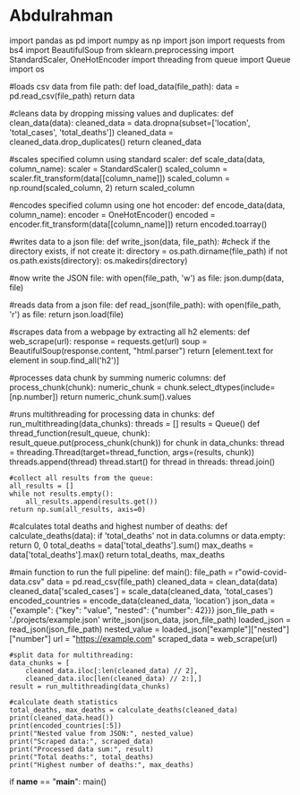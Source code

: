 # Abdulrahman
 
import pandas as pd
import numpy as np
import json
import requests
from bs4 import BeautifulSoup
from sklearn.preprocessing import StandardScaler, OneHotEncoder
import threading
from queue import Queue
import os

#loads csv data from file path:
def load_data(file_path):
    data = pd.read_csv(file_path)
    return data

#cleans data by dropping missing values and duplicates:
def clean_data(data):
    cleaned_data = data.dropna(subset=['location', 'total_cases', 'total_deaths'])
    cleaned_data = cleaned_data.drop_duplicates()
    return cleaned_data

#scales specified column using standard scaler:
def scale_data(data, column_name):
    scaler = StandardScaler()
    scaled_column = scaler.fit_transform(data[[column_name]])
    scaled_column = np.round(scaled_column, 2)
    return scaled_column

#encodes specified column using one hot encoder:
def encode_data(data, column_name):
    encoder = OneHotEncoder()
    encoded = encoder.fit_transform(data[[column_name]])
    return encoded.toarray()

#writes data to a json file:
def write_json(data, file_path):
#check if the directory exists, if not create it:
    directory = os.path.dirname(file_path)
    if not os.path.exists(directory):
        os.makedirs(directory)

#now write the JSON file:
    with open(file_path, 'w') as file:
        json.dump(data, file)

#reads data from a json file:
def read_json(file_path):
    with open(file_path, 'r') as file:
        return json.load(file)

#scrapes data from a webpage by extracting all h2 elements:
def web_scrape(url):
    response = requests.get(url)
    soup = BeautifulSoup(response.content, "html.parser")
    return [element.text for element in soup.find_all('h2')]

#processes data chunk by summing numeric columns:
def process_chunk(chunk):
    numeric_chunk = chunk.select_dtypes(include=[np.number])
    return numeric_chunk.sum().values

#runs multithreading for processing data in chunks:
def run_multithreading(data_chunks):
    threads = []
    results = Queue()
    def thread_function(result_queue, chunk):
        result_queue.put(process_chunk(chunk))
    for chunk in data_chunks:
        thread = threading.Thread(target=thread_function, args=(results, chunk))
        threads.append(thread)
        thread.start()
    for thread in threads:
        thread.join()

    #collect all results from the queue:
    all_results = []
    while not results.empty():
        all_results.append(results.get())
    return np.sum(all_results, axis=0)

#calculates total deaths and highest number of deaths:
def calculate_deaths(data):
    if 'total_deaths' not in data.columns or data.empty:
        return 0, 0
    total_deaths = data['total_deaths'].sum()
    max_deaths = data['total_deaths'].max()
    return total_deaths, max_deaths

#main function to run the full pipeline:
def main():
    file_path = r"owid-covid-data.csv"
    data = pd.read_csv(file_path)
    cleaned_data = clean_data(data)
    cleaned_data['scaled_cases'] = scale_data(cleaned_data, 'total_cases')
    encoded_countries = encode_data(cleaned_data, 'location')
    json_data = {"example": {"key": "value", "nested": {"number": 42}}}
    json_file_path = './projects/example.json'
    write_json(json_data, json_file_path)
    loaded_json = read_json(json_file_path)
    nested_value = loaded_json["example"]["nested"]["number"]
    url = "https://example.com"
    scraped_data = web_scrape(url)

    #split data for multithreading:
    data_chunks = [
        cleaned_data.iloc[:len(cleaned_data) // 2],
        cleaned_data.iloc[len(cleaned_data) // 2:],]
    result = run_multithreading(data_chunks)

    #calculate death statistics
    total_deaths, max_deaths = calculate_deaths(cleaned_data)
    print(cleaned_data.head())
    print(encoded_countries[:5])
    print("Nested value from JSON:", nested_value)
    print("Scraped data:", scraped_data)
    print("Processed data sum:", result)
    print("Total deaths:", total_deaths)
    print("Highest number of deaths:", max_deaths)
if __name__ == "__main__":
    main()
